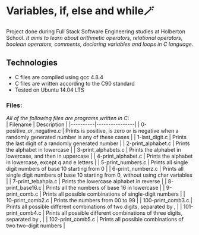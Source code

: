 # Variables, if, else and while🪄  
Project done during Full Stack Software Engineering studies at Holberton School.
_It aims to learn about arithmetic operators, relational operators, boolean operators, comments, declaring variables and loops in C language._   
## Technologies  
* C files are compiled using gcc 4.8.4
* C files are written according to the C90 standard
* Tested on Ubuntu 14.04 LTS  
### Files:  
*All of the following files are programs written in C:*  
| Filename | 	Description |
|----------|----------------|
| 0-positive_or_negative.c | 	Prints is positive, is zero or is negative when a randomly generated number is any of these cases |
| 1-last_digit.c | 	Prints the last digit of a randomly generated number |
| 2-print_alphabet.c |	Prints the alphabet in lowercase |
| 3-print_alphabets.c |	Prints the alphabet in lowercase, and then in uppercase |
| 4-print_alphabet.c |	Prints the alphabet in lowercase, except q and e letters |
| 5-print_numbers.c |	Prints all single digit numbers of base 10 starting from 0 |
| 6-print_numberz.c |	Prints all single digit numbers of base 10 starting from 0, without using char variables |
| 7-print_tebahpla.c |	Prints the lowercase alphabet in reverse |
| 8-print_base16.c |	Prints all the numbers of base 16 in lowercase |
| 9-print_comb.c |	Prints all possible combinations of single-digit numbers |
| 10-print_comb2.c |	Prints the numbers from 00 to 99 |
| 100-print_comb3.c |	Prints all possible different combinations of two digits, separated by , |
| 101-print_comb4.c |	Prints all possible different combinations of three digits, separated by , |
| 102-print_comb5.c |	Prints all possible combinations of two two-digit numbers |
